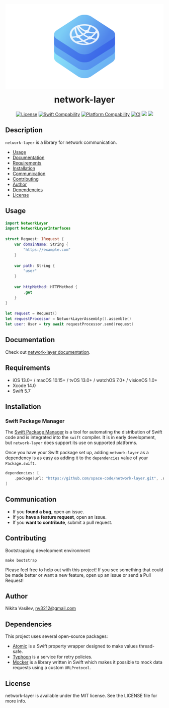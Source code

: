 ![NetworkLayer: Network communication made easy](https://raw.githubusercontent.com/space-code/network-layer/dev/Resources/network-layer.png)

<h1 align="center" style="margin-top: 0px;">network-layer</h1>

<p align="center">
<a href="https://github.com/space-code/network-layer/blob/main/LICENSE"><img alt="License" src="https://img.shields.io/github/license/space-code/network-layer?style=flat"></a> 
<a href="https://swiftpackageindex.com/space-code/network-layer"><img alt="Swift Compability" src="https://img.shields.io/endpoint?url=https%3A%2F%2Fswiftpackageindex.com%2Fapi%2Fpackages%2Fspace-code%2Fnetwork-layer%2Fbadge%3Ftype%3Dswift-versions"/></a> 
<a href="https://swiftpackageindex.com/space-code/network-layer"><img alt="Platform Compability" src="https://img.shields.io/endpoint?url=https%3A%2F%2Fswiftpackageindex.com%2Fapi%2Fpackages%2Fspace-code%2Fnetwork-layer%2Fbadge%3Ftype%3Dplatforms"/></a> 
<a href="https://github.com/space-code/network-layer"><img alt="CI" src="https://github.com/space-code/network-layer/actions/workflows/ci.yml/badge.svg?branch=main"></a>
<a href="https://github.com/apple/swift-package-manager" alt="network-layer on Swift Package Manager" title="network-layer on Swift Package Manager"><img src="https://img.shields.io/badge/Swift%20Package%20Manager-compatible-brightgreen.svg" /></a>
<a href="https://codecov.io/gh/space-code/network-layer" > <img src="https://codecov.io/gh/space-code/network-layer/graph/badge.svg?token=lWsPUf5nPL"/></a>
</p>

## Description
`network-layer` is a library for network communication.

- [Usage](#usage)
- [Documentation](#documentation)
- [Requirements](#requirements)
- [Installation](#installation)
- [Communication](#communication)
- [Contributing](#contributing)
- [Author](#author)
- [Dependencies](#dependencies)
- [License](#license)

## Usage

```swift
import NetworkLayer
import NetworkLayerInterfaces

struct Request: IRequest {
    var domainName: String { 
        "https://example.com"
    }

    var path: String { 
        "user"
    }

    var httpMethod: HTTPMethod { 
        .get
    }
}

let request = Request()
let requestProcessor = NetworkLayerAssembly().assemble()
let user: User = try await requestProcessor.send(request)
```

## Documentation

Check out [network-layer documentation](https://github.com/space-code/network-layer/blob/main/Sources/NetworkLayer/NetworkLayer.docc/NetworkLayer.md).

## Requirements
- iOS 13.0+ / macOS 10.15+ / tvOS 13.0+ / watchOS 7.0+ / visionOS 1.0+
- Xcode 14.0
- Swift 5.7

## Installation
### Swift Package Manager

The [Swift Package Manager](https://swift.org/package-manager/) is a tool for automating the distribution of Swift code and is integrated into the `swift` compiler. It is in early development, but `network-layer` does support its use on supported platforms.

Once you have your Swift package set up, adding `network-layer` as a dependency is as easy as adding it to the `dependencies` value of your `Package.swift`.

```swift
dependencies: [
    .package(url: "https://github.com/space-code/network-layer.git", .upToNextMajor(from: "1.0.0"))
]
```

## Communication
- If you **found a bug**, open an issue.
- If you **have a feature request**, open an issue.
- If you **want to contribute**, submit a pull request.

## Contributing
Bootstrapping development environment

```
make bootstrap
```

Please feel free to help out with this project! If you see something that could be made better or want a new feature, open up an issue or send a Pull Request!

## Author
Nikita Vasilev, nv3212@gmail.com

## Dependencies
This project uses several open-source packages:

* [Atomic](https://github.com/space-code/atomic) is a Swift property wrapper designed to make values thread-safe.
* [Typhoon](https://github.com/space-code/typhoon) is a service for retry policies.
* [Mocker](https://github.com/WeTransfer/Mocker) is a library written in Swift which makes it possible to mock data requests using a custom `URLProtocol`.

## License
network-layer is available under the MIT license. See the LICENSE file for more info.
